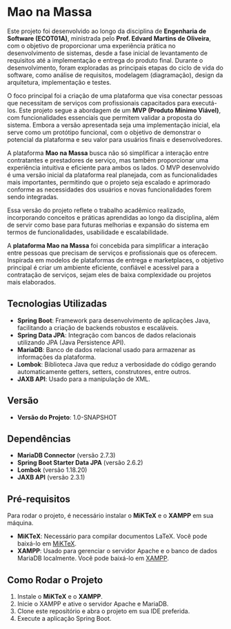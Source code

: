 # Mao na Massa

Este projeto foi desenvolvido ao longo da disciplina de **Engenharia de Software (ECOT01A)**, ministrada pelo **Prof. Edvard Martins de Oliveira**, com o objetivo de proporcionar uma experiência prática no desenvolvimento de sistemas, desde a fase inicial de levantamento de requisitos até a implementação e entrega do produto final. Durante o desenvolvimento, foram exploradas as principais etapas do ciclo de vida do software, como análise de requisitos, modelagem (diagramação), design da arquitetura, implementação e testes. 

O foco principal foi a criação de uma plataforma que visa conectar pessoas que necessitam de serviços com profissionais capacitados para executá-los. Este projeto segue a abordagem de um **MVP (Produto Mínimo Viável)**, com funcionalidades essenciais que permitem validar a proposta do sistema. Embora a versão apresentada seja uma implementação inicial, ela serve como um protótipo funcional, com o objetivo de demonstrar o potencial da plataforma e seu valor para usuários finais e desenvolvedores.

A plataforma **Mao na Massa** busca não só simplificar a interação entre contratantes e prestadores de serviço, mas também proporcionar uma experiência intuitiva e eficiente para ambos os lados. O MVP desenvolvido é uma versão inicial da plataforma real planejada, com as funcionalidades mais importantes, permitindo que o projeto seja escalado e aprimorado conforme as necessidades dos usuários e novas funcionalidades forem sendo integradas.

Essa versão do projeto reflete o trabalho acadêmico realizado, incorporando conceitos e práticas aprendidas ao longo da disciplina, além de servir como base para futuras melhorias e expansão do sistema em termos de funcionalidades, usabilidade e escalabilidade.

A **plataforma Mao na Massa** foi concebida para simplificar a interação entre pessoas que precisam de serviços e profissionais que os oferecem. Inspirada em modelos de plataformas de entrega e marketplaces, o objetivo principal é criar um ambiente eficiente, confiável e acessível para a contratação de serviços, sejam eles de baixa complexidade ou projetos mais elaborados.

## Tecnologias Utilizadas

- **Spring Boot**: Framework para desenvolvimento de aplicações Java, facilitando a criação de backends robustos e escaláveis.
- **Spring Data JPA**: Integração com bancos de dados relacionais utilizando JPA (Java Persistence API).
- **MariaDB**: Banco de dados relacional usado para armazenar as informações da plataforma.
- **Lombok**: Biblioteca Java que reduz a verbosidade do código gerando automaticamente getters, setters, construtores, entre outros.
- **JAXB API**: Usado para a manipulação de XML.

## Versão

- **Versão do Projeto**: 1.0-SNAPSHOT

## Dependências

- **MariaDB Connector** (versão 2.7.3)
- **Spring Boot Starter Data JPA** (versão 2.6.2)
- **Lombok** (versão 1.18.20)
- **JAXB API** (versão 2.3.1)

## Pré-requisitos

Para rodar o projeto, é necessário instalar o **MiKTeX** e o **XAMPP** em sua máquina.

- **MiKTeX**: Necessário para compilar documentos LaTeX. Você pode baixá-lo em [MiKTeX](https://miktex.org/download).
- **XAMPP**: Usado para gerenciar o servidor Apache e o banco de dados MariaDB localmente. Você pode baixá-lo em [XAMPP](https://www.apachefriends.org/index.html).

## Como Rodar o Projeto

1. Instale o **MiKTeX** e o **XAMPP**.
2. Inicie o XAMPP e ative o servidor Apache e MariaDB.
3. Clone este repositório e abra o projeto em sua IDE preferida.
4. Execute a aplicação Spring Boot.
